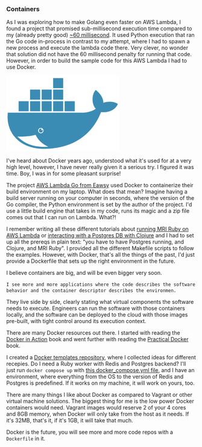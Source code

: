 ### Containers

As I was exploring how to make Golang even faster on AWS Lambda, I found a project that promised sub-millisecond execution time compared to my (already pretty good) [~60 millisecond](/blog/2016/06/using-ruby-with-active-record-on-aws.md). It used Python execution that ran the Go code in-process in contrast to my attempt, where I had to spawn a new process and execute the lambda code there. Very clever, no wonder that solution did not have the 60 millisecond penalty for running that code. However, in order to build the sample code for this AWS Lambda I had to use Docker.

![Docker Logo](/resources/2017/03/docker_logo.png)

I've heard about Docker years ago, understood what it's used for at a very high level, however, I have never really given it a serious try. I figured it was time. Boy, I was in for some pleasant surprise!

The project <a href="https://github.com/eawsy/aws-lambda-go">AWS Lambda Go from Eawsy</a> used Docker to containerize their build environment on my laptop. What does that mean? Imagine having a build server running on your computer in seconds, where the version of the Go compiler, the Python environment is set by the author of the project. I'd use a little build engine that takes in my code, runs its magic and a zip file comes out that I can run on Lambda. What?!

I remember writing all these different tutorials about [running MRI Ruby on AWS Lambda](blog/2016/06/using-ruby-in-aws-lambda.md) or [interacting with a Postgres DB with Clojure](2015/10/clojure-api-with-yesql-migrations-and.md) and I had to set up all the prereqs in plain text: "you have to have Postgres running, and Clojure, and MRI Ruby". I provided all the different Makefile scripts to follow the examples. However, with Docker, that's all the things of the past, I'd just provide a Dockerfile that sets up the right environment in the future.

I believe containers are big, and will be even bigger very soon.

```highlight
I see more and more applications where the code describes the software behavior and the container descriptor describes the environmen.
```

They live side by side, clearly stating what virtual components the software needs to execute. Engineers can run the software with those containers locally, and the software can be deployed to the cloud with those images pre-built, with tight control around its execution context.


There are many Docker resources out there. I started with reading the <a href="https://www.manning.com/books/docker-in-action">Docker in Action</a> book and went further with reading the <a href="https://www.manning.com/books/docker-in-practice">Practical Docker</a> book.

I created a <a href="https://github.com/adomokos/docker_templates">Docker templates repository</a>, where I collected ideas for different recepies. Do I need a Ruby worker with Redis and Postgres backend? I'll just run `docker compose up` with <a href="https://github.com/adomokos/docker_templates/blob/master/ruby/docker-compose.yml">this docker_compose.yml file</a>, and I have an environment, where everything from the OS to the version of Redis and Postgres is predefined. If it works on my machine, it will work on yours, too.

There are many things I like about Docker as compared to Vagrant or other virtual machine solutions. The biggest thing for me is the low power Docker containers would need. Vagrant images would reserve 2 of your 4 cores and 8GB memory, when Docker will only take from the host as it needs. If it's 32MB, that's it, if it's 1GB, it will take that much.

Docker is the future, you will see more and more code repos with a `Dockerfile` in it.
